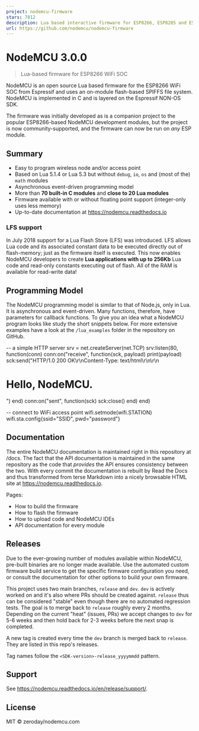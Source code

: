 ```yaml
---
project: nodemcu-firmware
stars: 7812
description: Lua based interactive firmware for ESP8266, ESP8285 and ESP32
url: https://github.com/nodemcu/nodemcu-firmware
---
```


NodeMCU 3.0.0
=============

> Lua-based firmware for ESP8266 WiFi SOC

NodeMCU is an open source Lua based firmware for the ESP8266 WiFi SOC from Espressif and uses an on-module flash-based SPIFFS file system. NodeMCU is implemented in C and is layered on the Espressif NON-OS SDK.

The firmware was initially developed as is a companion project to the popular ESP8266-based NodeMCU development modules, but the project is now community-supported, and the firmware can now be run on _any_ ESP module.

Summary
-------

-   Easy to program wireless node and/or access point
-   Based on Lua 5.1.4 or Lua 5.3 but without `debug`, `io`, `os` and (most of the) `math` modules
-   Asynchronous event-driven programming model
-   More than **70 built-in C modules** and **close to 20 Lua modules**
-   Firmware available with or without floating point support (integer-only uses less memory)
-   Up-to-date documentation at https://nodemcu.readthedocs.io

### LFS support

In July 2018 support for a Lua Flash Store (LFS) was introduced. LFS allows Lua code and its associated constant data to be executed directly out of flash-memory; just as the firmware itself is executed. This now enables NodeMCU developers to create **Lua applications with up to 256Kb** Lua code and read-only constants executing out of flash. All of the RAM is available for read-write data!

Programming Model
-----------------

The NodeMCU programming model is similar to that of Node.js, only in Lua. It is asynchronous and event-driven. Many functions, therefore, have parameters for callback functions. To give you an idea what a NodeMCU program looks like study the short snippets below. For more extensive examples have a look at the `/lua_examples` folder in the repository on GitHub.

\-- a simple HTTP server
srv \= net.createServer(net.TCP)
srv:listen(80, function(conn)
	conn:on("receive", function(sck, payload)
		print(payload)
		sck:send("HTTP/1.0 200 OK\\r\\nContent-Type: text/html\\r\\n\\r\\n<h1> Hello, NodeMCU.</h1>")
	end)
	conn:on("sent", function(sck) sck:close() end)
end)

\-- connect to WiFi access point
wifi.setmode(wifi.STATION)
wifi.sta.config{ssid\="SSID", pwd\="password"}

Documentation
-------------

The entire NodeMCU documentation is maintained right in this repository at /docs. The fact that the API documentation is maintained in the same repository as the code that _provides_ the API ensures consistency between the two. With every commit the documentation is rebuilt by Read the Docs and thus transformed from terse Markdown into a nicely browsable HTML site at https://nodemcu.readthedocs.io.

Pages:

-   How to build the firmware
-   How to flash the firmware
-   How to upload code and NodeMCU IDEs
-   API documentation for every module

Releases
--------

Due to the ever-growing number of modules available within NodeMCU, pre-built binaries are no longer made available. Use the automated custom firmware build service to get the specific firmware configuration you need, or consult the documentation for other options to build your own firmware.

This project uses two main branches, `release` and `dev`. `dev` is actively worked on and it's also where PRs should be created against. `release` thus can be considered "stable" even though there are no automated regression tests. The goal is to merge back to `release` roughly every 2 months. Depending on the current "heat" (issues, PRs) we accept changes to `dev` for 5-6 weeks and then hold back for 2-3 weeks before the next snap is completed.

A new tag is created every time the `dev` branch is merged back to `release`. They are listed in this repo's releases.

Tag names follow the `<SDK-version>-release_yyyymmdd` pattern.

Support
-------

See https://nodemcu.readthedocs.io/en/release/support/.

License
-------

MIT © zeroday/nodemcu.com
